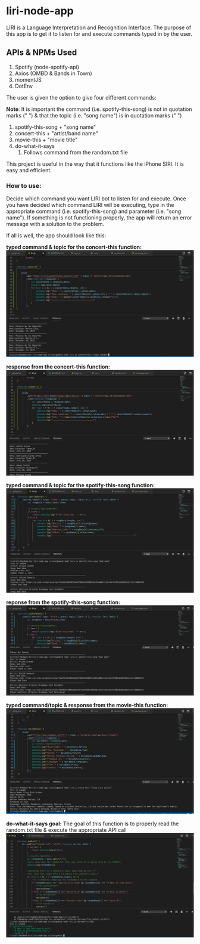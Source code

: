 # liri-node-app
LIRI is a Language Interpretation and Recognition Interface. The purpose of this app is to get it to listen for and execute commands typed in by the user. 

## APIs & NPMs Used
1. Spotify (node-spotify-api)
1. Axios (OMBD & Bands in Town)
1. momentJS
1. DotEnv

The user is given the option to give four different commands:

**Note**: It is important the command (i.e. spotify-this-song) is not in quotation marks (" ") & that the topic (i.e. "song name") is in quotation marks (" ")
1. spotify-this-song + "song name"
1. concert-this + "artist/band name"
1. movie-this + "movie title"
1. do-what-it-says 
    1. Follows command from the random.txt file

This project is useful in the way that it functions like the iPhone SIRI. It is easy and efficient. 

### How to use:
Decide which command you want LIRI bot to listen for and execute. Once you have decided which command LIRI will be executing, type in the appropriate command (i.e. spotify-this-song) and parameter (i.e. "song name"). If something is not functioning properly, the app will return an error message with a solution to the problem. 

If all is well, the app should look like this:

**typed command & topic for the concert-this function:**
![Image of concertCommand](https://github.com/CristalGomez/liri-node-app/blob/master/assets/images/concert-command.png)

**response from the concert-this function:**
![Image of concertResponse](https://github.com/CristalGomez/liri-node-app/blob/master/assets/images/concert-response.png)

**typed command & topic for the spotify-this-song function:**
![Image of spotifyCommand](https://github.com/CristalGomez/liri-node-app/blob/master/assets/images/spotify_command.png)

**reponse from the spotify-this-song function:**
![Image of spotifyResponse](https://github.com/CristalGomez/liri-node-app/blob/master/assets/images/spotify-5-responses.png)

**typed command/topic & response from the movie-this function:**
![Image of movieThis](https://github.com/CristalGomez/liri-node-app/blob/master/assets/images/movie-command-%26-response.png)

**do-what-it-says goal:**
The goal of this function is to properly read the random.txt file & execute the appropriate API call
![Image of doWhat](https://github.com/CristalGomez/liri-node-app/blob/master/assets/images/dowhat.png)
